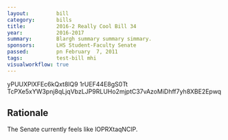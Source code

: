 ```yaml
---
layout:         bill
category:       bills
title:          2016-2 Really Cool Bill 34
year:           2016-2017
summary:        Blargh summary summary simmary.
sponsors:       LHS Student-Faculty Senate
passed:         pn February  7, 2011
tags:           test-bill mhi
visualworkflow: true
---
```



yPUUXPlXFEc6kQxt8lQ9 1rUEF44E8gS0Tt TcPXe5xYW3pnj8qLjqVbzLJP9RLUHo2mjptC37vAzoMiDhff7yh8XBE2Epwq 




Rationale
---------
The Senate currently feels like lOPRXtaqNClP.

